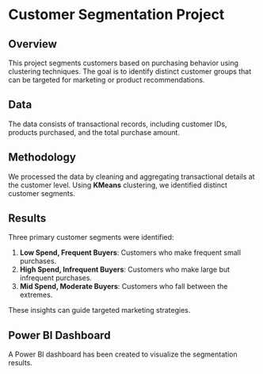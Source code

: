 # Customer Segmentation Project

## Overview

This project segments customers based on purchasing behavior using clustering techniques. The goal is to identify distinct customer groups that can be targeted for marketing or product recommendations.

## Data

The data consists of transactional records, including customer IDs, products purchased, and the total purchase amount.

## Methodology

We processed the data by cleaning and aggregating transactional details at the customer level. Using **KMeans** clustering, we identified distinct customer segments.

## Results

Three primary customer segments were identified:

1. **Low Spend, Frequent Buyers**: Customers who make frequent small purchases.
2. **High Spend, Infrequent Buyers**: Customers who make large but infrequent purchases.
3. **Mid Spend, Moderate Buyers**: Customers who fall between the extremes.

These insights can guide targeted marketing strategies.

## Power BI Dashboard

A Power BI dashboard has been created to visualize the segmentation results.
